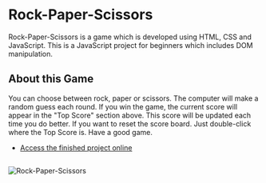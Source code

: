 # Rock-Paper-Scissors

Rock-Paper-Scissors is a game which is developed using HTML, CSS and JavaScript. This is a JavaScript project for beginners which includes DOM manipulation.

## About this Game

You can choose between rock, paper or scissors. The computer will make a random guess each round. If you win the game, the current score will appear in the "Top Score" section above. This score will be updated each time you do better. If you want to reset the score board. Just double-click where the Top Score is. Have a good game.

- <a href="https://karamanburak.github.io/rock-paper-scissors/" rel="noFollow">Access the finished project online</a>

##

<!--  -->

![Rock-Paper-Scissors](./assets/rock-paper-scissors.gif)
